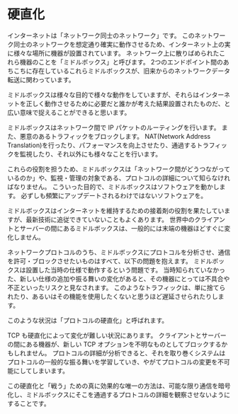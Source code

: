 # 硬直化

インターネットは「ネットワーク同士のネットワーク」です。
このネットワーク同士のネットワークを想定通り確実に動作させるため、インターネット上の実に様々な場所に機器が設置されています。
ネットワーク上に散りばめられたこれら機器のことを「ミドルボックス」と呼びます。
2つのエンドポイント間のあちこちに存在しているこれらミドルボックスが、旧来からのネットワークデータ転送に関わっています。

ミドルボックスは様々な目的で様々な動作をしていますが、それらはインターネットを正しく動作させるために必要だと誰かが考えた結果設置されたものだ、と広い意味で捉えることができると思います。

ミドルボックスはネットワーク間で IP パケットのルーティングを行います。
また、悪意のあるトラフィックをブロックします。
NAT(Network Address Translation)を行ったり、パフォーマンスを向上させたり、通過するトラフィックを監視したり、それ以外にも様々なことを行います。

これらの役割を担うため、ミドルボックスは「ネットワーク間がどうつながっているのか」や、監視・管理の対象である、プロトコルの詳細について知らなければなりません。
こういった目的で、ミドルボックスはソフトウェアを動かします。
必ずしも頻繁にアップデートされるわけではないソフトウェアを。

ミドルボックスはインターネットを維持するための接着剤の役割を果たしていますが、最新技術に追従できていないこともよくあります。
世界中のクライアントとサーバーの間にあるミドルボックスは、一般的には末端の機器ほどすぐに変化しません。

ネットワークプロトコルのうち、ミドルボックスにプロトコルを分析させ、通信を許可・ブロックさせたいものはすべて、以下の問題を抱えます。
ミドルボックスは設置した当時の仕様で動作するという問題です。
当時知られていなかった、新しい仕様の追加や振る舞いの変化があると、その機器にとっては不具合や不正といったリスクと見なされます。
このようなトラフィックは、単に捨てられたり、あるいはその機能を使用したくないと思うほど遅延させられたりします。

このような状況は「プロトコルの硬直化」と呼ばれます。

TCP も硬直化によって変化が難しい状況にあります。
クライアントとサーバーの間にある機器が、新しい TCP オプションを不明なものとしてブロックするかもしれません。
プロトコルの詳細が分析できると、それを取り巻くシステムはプロトコルの一般的な振る舞いを学習していき、やがてプロトコルの変更を不可能にしてしまいます。

この硬直化と「戦う」ための真に効果的な唯一の方法は、可能な限り通信を暗号化し、ミドルボックスにそこを通過するプロトコルの詳細を観察させないようにすることです。
